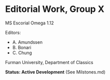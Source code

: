 # Editorial Work, Group X

MS Escorial Omega 1.12

Editors:

- A. Amundssen
- B. Bonari
- C. Chung

Furman University, Department of Classics

**Status: Active Development** (See Milstones.md)